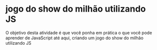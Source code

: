 # jogo do show do milhão utilizando JS
 O objetivo desta atividade é que você ponha em prática o que você pode aprender de JavaScript até aqui, criando um jogo do show do milhão utilizando JS

